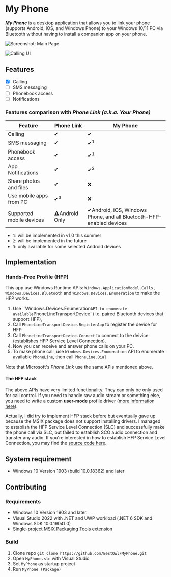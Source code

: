 # My Phone

***My Phone*** is a desktop application that allows you to link your phone (supports Android, iOS, and Windows Phone) to your Windows 10/11 PC via Bluetooth without having to install a companion app on your phone. 

![Screenshot: Main Page](https://user-images.githubusercontent.com/8947026/167852799-461d9f41-0609-4809-813a-d87a08acc924.png)

![Calling UI](https://user-images.githubusercontent.com/8947026/167856802-42f7ebc3-1ff9-4f62-a1b9-70edfde65b1f.png)

## Features

- [x] Calling
- [ ] SMS messaging
- [ ] Phonebook access
- [ ] Notifications 

### Features comparison with *Phone Link (a.k.a. Your Phone)*

| Feature                  | Phone Link    | My Phone                                                     |
| ------------------------ | ------------- | ------------------------------------------------------------ |
| Calling                  | ✔             | ✔                                                            |
| SMS messaging            | ✔             | ✔<sup>1</sup>                                                |
| Phonebook access         | ✔             | ✔<sup>1</sup>                                                |
| App Notifications        | ✔             | ✔<sup>2</sup>                                                |
| Share photos and files   | ✔             | ❌                                                            |
| Use mobile apps from PC  | ✔<sup>3</sup> | ❌                                                            |
| Supported mobile devices | ⚠Android Only | ✔Android, iOS, Windows Phone, and all Bluetooth-HFP-enabled devices |

- `1`: will be implemented in v1.0 this summer
- `2`: will be implemented in the future
- `3`: only available for some selected Android devices 

## Implementation 
### Hands-Free Profile (HFP)
This app use Windows Runtime APIs: `Windows.ApplicationModel.Calls` , `Windows.Devices.Bluetooth` and `Windows.Devices.Enumeration` to make the HFP works.

1. Use ``Windows.Devices.Enumeration` API to enumerate available `PhoneLineTransportDevice` (i.e. paired Bluetooth devices that support HFP),
2. Call `PhoneLineTransportDevice.RegisterApp` to register the device for HFP
3. Call `PhoneLineTransportDevice.Connect` to connect to the deivice (establishes HFP Service Level Connection).
4. Now you can receive and answer phone calls on your PC.
5. To make phone call, use `Windows.Devices.Enumeration` API to enumerate available `PhoneLine`, then call `PhoneLine.Dial`

Note that Microsoft's *Phone Link* use the same APIs mentioned above.

#### The HFP stack
The above APIs have very limited functionality. They can only be only used for call control. If you need to handle raw audio stream or something else, you need to write a custom **user-mode** profile driver ([more information here](https://github.com/BestOwl/MyPhone/issues/1)).

Actually, I did try to implement HFP stack before but eventually gave up because the MSIX package does not support installing drivers. I managed to establish the HFP Service Level Connection (SLC) and successfully make the phone call via SLC, but failed to establish SCO audio connection and transfer any audio. If you're interested in how to establish HFP Service Level Connection, you may find the [source code here](MyPhone.Demo/HFP.cs).   

## System requirement

- Windows 10 Version 1903 (build 10.0.18362) and later


## Contributing

### Requirements

- Windows 10 Version 1903 and later.
- Visual Studio 2022 with .NET and UWP workload (.NET 6 SDK and Windows SDK 10.0.19041.0)
- [Single-project MSIX Packaging Tools extension](https://docs.microsoft.com/en-us/windows/apps/windows-app-sdk/single-project-msix?tabs=csharp#install-the-single-project-msix-packaging-tools)

### Build

1. Clone repo
   `git clone https://github.com/BestOwl/MyPhone.git`
2. Open `MyPhone.sln` with Visual Studio
3. Set `MyPhone` as startup project
4. Run `MyPhone (Package)`
